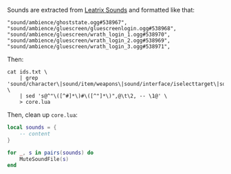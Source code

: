 Sounds are extracted from [Leatrix Sounds](https://www.leatrix.com/sounds) and formatted like that:

```
"sound/ambience/ghoststate.ogg#538967",
"sound/ambience/gluescreen/gluescreenlogin.ogg#538968",
"sound/ambience/gluescreen/wrath_login_1.ogg#538970",
"sound/ambience/gluescreen/wrath_login_2.ogg#538969",
"sound/ambience/gluescreen/wrath_login_3.ogg#538971",
```

Then:

```
cat ids.txt \
    | grep 'sound/character\|sound/item/weapons\|sound/interface/iselecttarget\|sound/interface/ideselecttarget\|sound/universal/fm_land\|sound/universal/fm_takeoff\|sound/vehicles' \
    | sed 's@^"\([^#]*\)#\([^"]*\)",@\t\2, -- \1@' \
    > core.lua
```

Then, clean up `core.lua`:

``` lua
local sounds = {
    -- content
}

for _, s in pairs(sounds) do
	MuteSoundFile(s)
end
```
